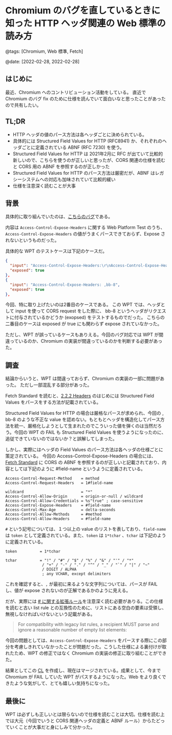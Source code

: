 # Chromium のバグを直しているときに知った HTTP ヘッダ関連の Web 標準の読み方

@tags: [Chromium, Web 標準, Fetch]

@date: [2022-02-28, 2022-02-28]

## はじめに

最近、Chromium へのコントリビューション活動をしている。
直近で Chromium のバグ fix のために仕様を読んでいて面白いなと思ったことがあったので共有したい。

## TL;DR

- HTTP ヘッダの値のパース方法は各ヘッダごとに決められている。
- 具体的には Structured Field Values for HTTP (RFC8941) か、それぞれのヘッダごとに定義されている ABNF (RFC 7230) を使う。
- Structured Field Values for HTTP は 2021年2月に RFC が出ていて比較的新しいので、こちらを使うのが正しいと思ったが、CORS 関連の仕様を読むと CORS 用の ABNF を参照するのが正しかった
- Structured Field Values for HTTP のパース方法は厳密だが、ABNF はレガシーシステムへの対応も加味されていて比較的緩い
- 仕様を注意深く読むことが大事


## 背景

具体的に取り組んでいたのは、[こちらのバグ](https://bugs.chromium.org/p/chromium/issues/detail?id=978146)である。

内容は `Access-Control-Expose-Headers` に関する Web Platform Test のうち、 `Access-Control-Expose-Headers` の値がうまくパースできておらず、Expose されないというものだった。

具体的な WPT のテストケースは下記のケースだ。

```json
{
  "input": "Access-Control-Expose-Headers:\r\nAccess-Control-Expose-Headers: bb-8",
  "exposed": true
},
{
  "input": "Access-Control-Expose-Headers: ,bb-8",
  "exposed": true
},
```

今回、特に取り上げたいのは2番目のケースである。
この WPT では、ヘッダとして input を使って CORS request をした際に、 bb-8 というヘッダがリクエストに付与されているかどうか (exopsed) をテストするものでだった。
こちらの二番目のケースは exposed が true にも関わらず expose されていなかった。

ただし、WPT が誤っているケースもありえる。今回のバグ対応では WPT が間違っているのか、Chromium の実装が間違っているのかを判断する必要があった。


## 調査

結論からいうと、WPT は間違っておらず、Chromium の実装の一部に問題があった。
ただし一部混乱する部分があった。

Fetch Standard を読むと、[2.2.2 Headers](https://fetch.spec.whatwg.org/#concept-header-list-get-structured-header) のはじめには Structured Field Values をパースをする方法が記載されている。

Structured Field Values for HTTP の場合は厳格なパースが求められ、今回の , bb-8 のような不正な value を認めない。もともとヘッダを構造化してパース方法を統一、厳格化しようとして生まれたのでこういった値を弾くのは当然だろう。今回の WPT の FAIL も Structured Field Values を使うようになったのに、追従できていないのではないか？と誤解してしまった。

しかし、実際にはヘッダの Field Values のパース方法は各ヘッダの仕様ごとに策定されている。
今回の Access-Control-Expose-Headers の場合には、[Fetch Standard](https://fetch.spec.whatwg.org/#http-new-header-syntax) に CORS の ABNF を参照するのが正しいと記載されており、内容としては下記のように #field-name というように定義されている。

```http
Access-Control-Request-Method    = method
Access-Control-Request-Headers   = 1#field-name

wildcard                         = "*"
Access-Control-Allow-Origin      = origin-or-null / wildcard
Access-Control-Allow-Credentials = %s"true" ; case-sensitive
Access-Control-Expose-Headers    = #field-name
Access-Control-Max-Age           = delta-seconds
Access-Control-Allow-Methods     = #method
Access-Control-Allow-Headers     = #field-name
```

`#` という記号については、１つ以上の value のリストを表しており、`field-name` は `token` として定義されている。また、`token` は `1*tchar` 、`tchar` は下記のように定義されている。

```text
token          = 1*tchar

tchar          = "!" / "#" / "$" / "%" / "&" / "'" / "*"
                / "+" / "-" / "." / "^" / "_" / "`" / "|" / "~"
                / DIGIT / ALPHA
                ; any VCHAR, except delimiters
```

これを確認すると、`,` が最初に来るような文字列については、パースが  FAIL し、値が expose されないのが正解であるかのように見える。

だが、実際には [# に関する拡張ルール](https://datatracker.ietf.org/doc/html/rfc7230#section-7)を注意深く読む必要がありる。この仕様を読むと古い list rule との互換性のために、リストにある空白の要素は受領し、無視しなければいけないという記載がある。

> For compatibility with legacy list rules, a recipient MUST parse and  ignore a reasonable number of empty list elements:

今回の問題としては、`Access-Control-Expose-Headers` をパースする際にこの部分を考慮しきれていなかったことが問題だった。こうした仕様による裏付けが取れたため、WPT の修正ではなく Chromium の実装の修正に取り組むことができた。

結果としてこの [CL](https://chromium.googlesource.com/chromium/src/+/f04938e02551c56a0363fca50d49fe97b0c9098f) を作成し、現在はマージされている。成果として、今まで Chromium が FAIL していた WPT がパスするようになった。Web をより良くできたような気がして、とても嬉しい気持ちになった。

## 最後に

WPT は必ずしも正しいとは限らないので仕様を読むことは大切。仕様を読む上では大元（今回でいうと CORS 関連ヘッダの定義と ABNF ルール）からたどっていくことが大事だと身にしみて分かった。
